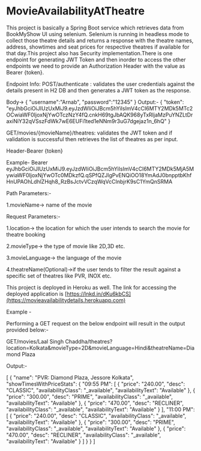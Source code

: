 # MovieAvailabilityAtTheatre
 This project is basically a Spring Boot service which retrieves data from BookMyShow UI using selenium. Selenium is running in headless mode to collect those theatre details and returns a response with the theatre names, address, showtimes  and seat prices for respective theatres if available for that day.This project also has Security implementation.There is one endpoint for generating JWT Token and then inorder to access the other endpoints we need to provide an Authorization Header with the value as Bearer {token}.



Endpoint Info: 
POST/authenticate : validates the user credentials against the details present in H2 DB and then generates a JWT token as the response.

Body->
{
    "username":"Arnab",
    "password":"12345"
}
Output:-
{
    "token": "eyJhbGciOiJIUzUxMiJ9.eyJzdWIiOiJBcm5hYiIsImV4cCI6MTY2MDk5MTc2OCwiaWF0IjoxNjYwOTczNzY4fQ.cnkH69tgJbAQK968yTxRIjaMzPuYNZLtDraxiNiY32qVSszFdWk7wE6EUFi1ted1eNNm9r3uG7dgejaz1n_6hQ"
}

GET/movies/{movieName}/theatres: validates the JWT token and if validation is successful then retrieves the list of theatres as per input.

Header-Bearer {token}

Example- Bearer eyJhbGciOiJIUzUxMiJ9.eyJzdWIiOiJBcm5hYiIsImV4cCI6MTY2MDk5MjA5MywiaWF0IjoxNjYwOTc0MDkzfQ.qSPfQZJlgPvENQiOO18YmAdJ0bnpptbKhfHnUPAOhLdhlZHqh8_RzBsJctvVCzqWqVcCInbjrK9sC1YmQnSRMA

Path Parameters:- 

1.movieName-> name of the movie



Request Parameters:- 

1.location-> the location for which the user intends to search the movie for theatre booking 

2.movieType-> the type of movie like 2D,3D etc. 

3.movieLanguage-> the language of the movie 

4.theatreName(Optional)->if the user tends to filter the result against a specific set of theatres like PVR, INOX etc.



This project is deployed in Heroku as well. The link for accessing the deployed application is [https://lnkd.in/dKu6kbCS](https://movieavailabilitydetails.herokuapp.com)



Example - 



Performing a GET request on the below endpoint will result in the output provided below:-



GET/movies/Laal Singh Chaddha/theatres?location=Kolkata&movieType=2D&movieLanguage=Hindi&theatreName=Diamond Plaza



Output:-

[
    {
        "name": "PVR: Diamond Plaza, Jessore Kolkata",
        "showTimesWithPriceStats": {
            "09:55 PM": [
                {
                    "price": "240.00",
                    "desc": "CLASSIC",
                    "availabilityClass": "_available",
                    "availabilityText": "Available"
                },
                {
                    "price": "300.00",
                    "desc": "PRIME",
                    "availabilityClass": "_available",
                    "availabilityText": "Available"
                },
                {
                    "price": "470.00",
                    "desc": "RECLINER",
                    "availabilityClass": "_available",
                    "availabilityText": "Available"
                }
            ],
            "11:00 PM": [
                {
                    "price": "240.00",
                    "desc": "CLASSIC",
                    "availabilityClass": "_available",
                    "availabilityText": "Available"
                },
                {
                    "price": "300.00",
                    "desc": "PRIME",
                    "availabilityClass": "_available",
                    "availabilityText": "Available"
                },
                {
                    "price": "470.00",
                    "desc": "RECLINER",
                    "availabilityClass": "_available",
                    "availabilityText": "Available"
                }
            ]
        }
    }
]
